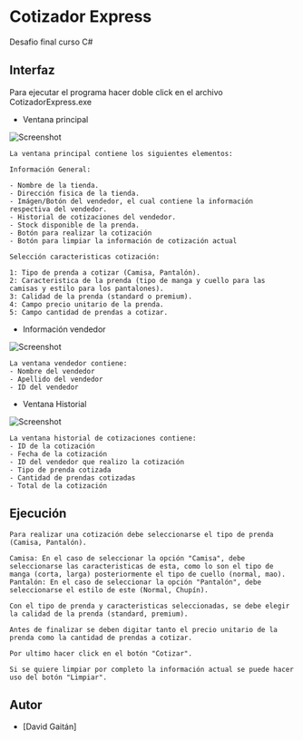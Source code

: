 
# Cotizador Express

Desafio final curso C#


## Interfaz

Para ejecutar el programa hacer doble click en el archivo CotizadorExpress.exe

- Ventana principal

![Screenshot](https://i.postimg.cc/j5yQDMjw/02.png)

    La ventana principal contiene los siguientes elementos:

    Información General:

    - Nombre de la tienda.
    - Dirección fisica de la tienda.
    - Imágen/Botón del vendedor, el cual contiene la información respectiva del vendedor.
    - Historial de cotizaciones del vendedor.
    - Stock disponible de la prenda.
    - Botón para realizar la cotización
    - Botón para limpiar la información de cotización actual

    Selección caracteristicas cotización:

    1: Tipo de prenda a cotizar (Camisa, Pantalón).
    2: Caracteristica de la prenda (tipo de manga y cuello para las camisas y estilo para los pantalones).
    3: Calidad de la prenda (standard o premium).
    4: Campo precio unitario de la prenda.
    5: Campo cantidad de prendas a cotizar.

- Información vendedor

![Screenshot](https://i.postimg.cc/wBynGYwC/03.png)
    
    La ventana vendedor contiene:
    - Nombre del vendedor
    - Apellido del vendedor
    - ID del vendedor

- Ventana Historial

![Screenshot](https://i.postimg.cc/Vkx8qFwB/04.png)
    
    La ventana historial de cotizaciones contiene:
    - ID de la cotización
    - Fecha de la cotización
    - ID del vendedor que realizo la cotización
    - Tipo de prenda cotizada
    - Cantidad de prendas cotizadas
    - Total de la cotización
    
## Ejecución

    Para realizar una cotización debe seleccionarse el tipo de prenda (Camisa, Pantalón).

    Camisa: En el caso de seleccionar la opción "Camisa", debe seleccionarse las caracteristicas de esta, como lo son el tipo de manga (corta, larga) posteriormente el tipo de cuello (normal, mao).
    Pantalón: En el caso de seleccionar la opción "Pantalón", debe seleccionarse el estilo de este (Normal, Chupín).

    Con el tipo de prenda y caracteristicas seleccionadas, se debe elegir la calidad de la prenda (standard, premium).

    Antes de finalizar se deben digitar tanto el precio unitario de la prenda como la cantidad de prendas a cotizar.

    Por ultimo hacer click en el botón "Cotizar".

    Si se quiere limpiar por completo la información actual se puede hacer uso del botón "Limpiar".






## Autor

- [David Gaitán]

